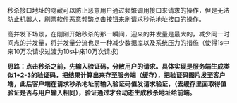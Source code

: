 秒杀接口地址的隐藏可以防止恶意用户通过频繁调用接口来请求的操作，但是无法防止机器人，刷票软件恶意频繁点击按钮来刷请求秒杀地址接口的操作。

高并发下场景，在刚刚开始秒杀的那一瞬间，迎来的并发量是最大的，减少同一时间点的并发量，将并发量分流也是一种减少数据库以及系统压力的措施（使得1s中来10万次请求过渡为10s中来10万次请求）

**思路：点击秒杀之前，先输入验证码，分散用户的请求。具体实现是服务端生成类似1+2-3的验证码，把结果计算出来存至服务端（缓存），把验证码图片发至客户端，此后客户端在请求秒杀地址前输入验证码值发请求验证，（去缓存里面取得值验证是否与用户输入相同），验证通过才会动态生成秒杀地址给前端。**